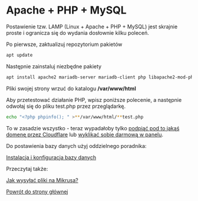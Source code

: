 # Apache + PHP + MySQL

Postawienie tzw. LAMP (Linux + Apache + PHP + MySQL) jest skrajnie proste i ogranicza się do wydania dosłownie kilku poleceń.

Po pierwsze, zaktualizuj repozytorium pakietów

```bash
apt update
```

Następnie zainstaluj niezbędne pakiety

```bash
apt install apache2 mariadb-server mariadb-client php libapache2-mod-php
```

Pliki swojej strony wrzuć do katalogu **/var/www/html**

Aby przetestować działanie PHP, wpisz poniższe polecenie, a następnie odwołaj się do pliku test.php przez przeglądarkę.

```bash
echo "<?php phpinfo(); " >**/var/www/html/**test.php
```

To w zasadzie wszystko - teraz wypadałoby tylko [podpiąć pod to jakąś domenę przez Cloudflare](Podpie%CC%A8cie%20domeny%20przez%20CloudFlare%2079b0c64f20044d79a33cbc59e8501a9f.md) lub [wyklikać sobie darmową w panelu](https://mikr.us/panel/?a=domain).

Do postawienia bazy danych użyj oddzielnego poradnika:

[Instalacja i konfiguracja bazy danych](Konfiguracja%20MySQL%20MariaDB%2010bf64dd36aa41b781bca482ce385e87.md)

Przeczytaj także:

[Jak wysyłać pliki na Mikrusa?](Jak%20wysy%C5%82ac%CC%81%20pliki%20na%20Mikrusa%20fa325a2d6e3f49c290ed29d885f66834.md) 

[Powrót do strony głównej](../MIKR%20US%20-%20Don't%20Panic!%2072ab7e2ae85342d2a0a0c9443d521166.md)